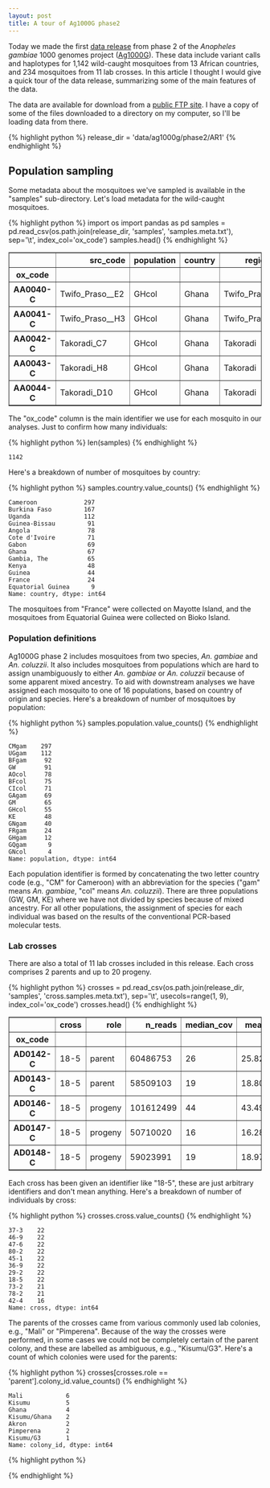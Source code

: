```yaml
---
layout: post
title: A tour of Ag1000G phase2
---
```



Today we made the first [data release](https://www.malariagen.net/data/ag1000g-phase2-ar1) from phase 2 of the *Anopheles gambiae* 1000 genomes project ([Ag1000G](http://www.malariagen.net/ag1000g)). These data include variant calls and haplotypes for 1,142 wild-caught mosquitoes from 13 African countries, and 234 mosquitoes from 11 lab crosses. In this article I thought I would give a quick tour of the data release, summarizing some of the main features of the data.

The data are available for download from a [public FTP site](ftp://ngs.sanger.ac.uk/production/ag1000g/phase2/AR1/). I have a copy of some of the files downloaded to a directory on my computer, so I'll be loading data from there.


{% highlight python %}
release_dir = 'data/ag1000g/phase2/AR1'
{% endhighlight %}

## Population sampling

Some metadata about the mosquitoes we've sampled is available in the "samples" sub-directory. Let's load metadata for the wild-caught mosquitoes.


{% highlight python %}
import os
import pandas as pd
samples = pd.read_csv(os.path.join(release_dir, 'samples', 'samples.meta.txt'),
                      sep='\t', index_col='ox_code')
samples.head()
{% endhighlight %}




<div>
<table border="1" class="dataframe">
  <thead>
    <tr style="text-align: right;">
      <th></th>
      <th>src_code</th>
      <th>population</th>
      <th>country</th>
      <th>region</th>
      <th>contributor</th>
      <th>contact</th>
      <th>year</th>
      <th>m_s</th>
      <th>sex</th>
      <th>n_sequences</th>
      <th>mean_coverage</th>
    </tr>
    <tr>
      <th>ox_code</th>
      <th></th>
      <th></th>
      <th></th>
      <th></th>
      <th></th>
      <th></th>
      <th></th>
      <th></th>
      <th></th>
      <th></th>
      <th></th>
    </tr>
  </thead>
  <tbody>
    <tr>
      <th>AA0040-C</th>
      <td>Twifo_Praso__E2</td>
      <td>GHcol</td>
      <td>Ghana</td>
      <td>Twifo_Praso</td>
      <td>David Weetman</td>
      <td>NaN</td>
      <td>2012.0</td>
      <td>M</td>
      <td>F</td>
      <td>95033368</td>
      <td>30.99</td>
    </tr>
    <tr>
      <th>AA0041-C</th>
      <td>Twifo_Praso__H3</td>
      <td>GHcol</td>
      <td>Ghana</td>
      <td>Twifo_Praso</td>
      <td>David Weetman</td>
      <td>NaN</td>
      <td>2012.0</td>
      <td>M</td>
      <td>F</td>
      <td>95843804</td>
      <td>31.70</td>
    </tr>
    <tr>
      <th>AA0042-C</th>
      <td>Takoradi_C7</td>
      <td>GHcol</td>
      <td>Ghana</td>
      <td>Takoradi</td>
      <td>David Weetman</td>
      <td>NaN</td>
      <td>2012.0</td>
      <td>M</td>
      <td>F</td>
      <td>107420666</td>
      <td>35.65</td>
    </tr>
    <tr>
      <th>AA0043-C</th>
      <td>Takoradi_H8</td>
      <td>GHcol</td>
      <td>Ghana</td>
      <td>Takoradi</td>
      <td>David Weetman</td>
      <td>NaN</td>
      <td>2012.0</td>
      <td>M</td>
      <td>F</td>
      <td>95993752</td>
      <td>29.46</td>
    </tr>
    <tr>
      <th>AA0044-C</th>
      <td>Takoradi_D10</td>
      <td>GHcol</td>
      <td>Ghana</td>
      <td>Takoradi</td>
      <td>David Weetman</td>
      <td>NaN</td>
      <td>2012.0</td>
      <td>M</td>
      <td>F</td>
      <td>103044262</td>
      <td>33.67</td>
    </tr>
  </tbody>
</table>
</div>



The "ox_code" column is the main identifier we use for each mosquito in our analyses. Just to confirm how many individuals:


{% highlight python %}
len(samples)
{% endhighlight %}




    1142



Here's a breakdown of number of mosquitoes by country:


{% highlight python %}
samples.country.value_counts()
{% endhighlight %}




    Cameroon             297
    Burkina Faso         167
    Uganda               112
    Guinea-Bissau         91
    Angola                78
    Cote d'Ivoire         71
    Gabon                 69
    Ghana                 67
    Gambia, The           65
    Kenya                 48
    Guinea                44
    France                24
    Equatorial Guinea      9
    Name: country, dtype: int64



The mosquitoes from "France" were collected on Mayotte Island, and the mosquitoes from Equatorial Guinea were collected on Bioko Island.

### Population definitions

Ag1000G phase 2 includes mosquitoes from two species, *An. gambiae* and *An. coluzzii*. It also includes mosquitoes from populations which are hard to assign unambiguously to either *An. gambiae* or *An. coluzzii* because of some apparent mixed ancestry. To aid with downstream analyses we have assigned each mosquito to one of 16 populations, based on country of origin and species. Here's a breakdown of number of mosquitoes by population:


{% highlight python %}
samples.population.value_counts()
{% endhighlight %}




    CMgam    297
    UGgam    112
    BFgam     92
    GW        91
    AOcol     78
    BFcol     75
    CIcol     71
    GAgam     69
    GM        65
    GHcol     55
    KE        48
    GNgam     40
    FRgam     24
    GHgam     12
    GQgam      9
    GNcol      4
    Name: population, dtype: int64



Each population identifier is formed by concatenating the two letter country code (e.g., "CM" for Cameroon) with an abbreviation for the species ("gam" means *An. gambiae*, "col" means *An. coluzzii*). There are three populations (GW, GM, KE) where we have not divided by species because of mixed ancestry. For all other populations, the assignment of species for each individual was based on the results of the conventional PCR-based molecular tests.

### Lab crosses

There are also a total of 11 lab crosses included in this release. Each cross comprises 2 parents and up to 20 progeny. 


{% highlight python %}
crosses = pd.read_csv(os.path.join(release_dir, 'samples', 'cross.samples.meta.txt'),
                      sep='\t', usecols=range(1, 9), index_col='ox_code')
crosses.head()
{% endhighlight %}




<div>
<table border="1" class="dataframe">
  <thead>
    <tr style="text-align: right;">
      <th></th>
      <th>cross</th>
      <th>role</th>
      <th>n_reads</th>
      <th>median_cov</th>
      <th>mean_cov</th>
      <th>sex</th>
      <th>colony_id</th>
    </tr>
    <tr>
      <th>ox_code</th>
      <th></th>
      <th></th>
      <th></th>
      <th></th>
      <th></th>
      <th></th>
      <th></th>
    </tr>
  </thead>
  <tbody>
    <tr>
      <th>AD0142-C</th>
      <td>18-5</td>
      <td>parent</td>
      <td>60486753</td>
      <td>26</td>
      <td>25.824447</td>
      <td>F</td>
      <td>Ghana</td>
    </tr>
    <tr>
      <th>AD0143-C</th>
      <td>18-5</td>
      <td>parent</td>
      <td>58509103</td>
      <td>19</td>
      <td>18.800118</td>
      <td>M</td>
      <td>Kisumu/G3</td>
    </tr>
    <tr>
      <th>AD0146-C</th>
      <td>18-5</td>
      <td>progeny</td>
      <td>101612499</td>
      <td>44</td>
      <td>43.494594</td>
      <td>NaN</td>
      <td>NaN</td>
    </tr>
    <tr>
      <th>AD0147-C</th>
      <td>18-5</td>
      <td>progeny</td>
      <td>50710020</td>
      <td>16</td>
      <td>16.284487</td>
      <td>NaN</td>
      <td>NaN</td>
    </tr>
    <tr>
      <th>AD0148-C</th>
      <td>18-5</td>
      <td>progeny</td>
      <td>59023991</td>
      <td>19</td>
      <td>18.978021</td>
      <td>NaN</td>
      <td>NaN</td>
    </tr>
  </tbody>
</table>
</div>



Each cross has been given an identifier like "18-5", these are just arbitrary identifiers and don't mean anything. Here's a breakdown of number of individuals by cross:


{% highlight python %}
crosses.cross.value_counts()
{% endhighlight %}




    37-3    22
    46-9    22
    47-6    22
    80-2    22
    45-1    22
    36-9    22
    29-2    22
    18-5    22
    73-2    21
    78-2    21
    42-4    16
    Name: cross, dtype: int64



The parents of the crosses came from various commonly used lab colonies, e.g., "Mali" or "Pimperena". Because of the way the crosses were performed, in some cases we could not be completely certain of the parent colony, and these are labelled as ambiguous, e.g.., "Kisumu/G3". Here's a count of which colonies were used for the parents:


{% highlight python %}
crosses[crosses.role == 'parent'].colony_id.value_counts()
{% endhighlight %}




    Mali            6
    Kisumu          5
    Ghana           4
    Kisumu/Ghana    2
    Akron           2
    Pimperena       2
    Kisumu/G3       1
    Name: colony_id, dtype: int64




{% highlight python %}

{% endhighlight %}
